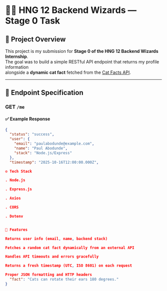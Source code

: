 # 🧙‍♂️ HNG 12 Backend Wizards — Stage 0 Task

## 📌 Project Overview
This project is my submission for **Stage 0 of the HNG 12 Backend Wizards Internship**.  
The goal was to build a simple RESTful API endpoint that returns my profile information  
alongside a **dynamic cat fact** fetched from the [Cat Facts API](https://catfact.ninja/fact).

---

## 🚀 Endpoint Specification

### **GET** `/me`

#### ✅ Example Response
```json
{
  "status": "success",
  "user": {
    "email": "paulabodunde@example.com",
    "name": "Paul Abodunde",
    "stack": "Node.js/Express"
  },
  "timestamp": "2025-10-16T12:00:00.000Z",

⚙️ Tech Stack

. Node.js

. Express.js

. Axios

. CORS

. Dotenv


🧩 Features

Returns user info (email, name, backend stack)

Fetches a random cat fact dynamically from an external API

Handles API timeouts and errors gracefully

Returns a fresh timestamp (UTC, ISO 8601) on each request

Proper JSON formatting and HTTP headers
  "fact": "Cats can rotate their ears 180 degrees."
}
